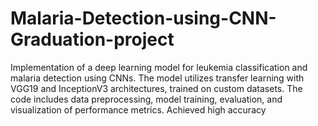 # Malaria-Detection-using-CNN-Graduation-project
Implementation of a deep learning model for leukemia classification and malaria detection using CNNs. The model utilizes transfer learning with VGG19 and InceptionV3 architectures, trained on custom datasets. The code includes data preprocessing, model training, evaluation, and visualization of performance metrics. Achieved high accuracy
